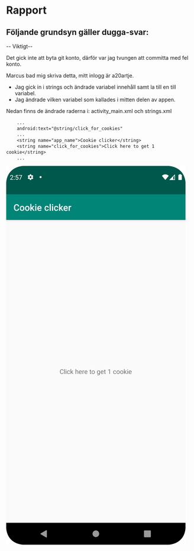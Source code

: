 
# Rapport

## Följande grundsyn gäller dugga-svar:

-- Viktigt--

Det gick inte att byta git konto, därför var jag tvungen att committa med fel konto.

Marcus bad mig skriva detta, mitt inlogg är a20artje.

- Jag gick in i strings och ändrade variabel innehåll samt la till en till variabel.
- Jag ändrade vilken variabel som kallades i mitten delen av appen.

Nedan finns de ändrade raderna i:
activity_main.xml
och
strings.xml


```
    ...
    android:text="@string/click_for_cookies"
    ...
    <string name="app_name">Cookie clicker</string>
    <string name="click_for_cookies">Click here to get 1 cookie</string>
    ...
```

![img.png](img.png)
